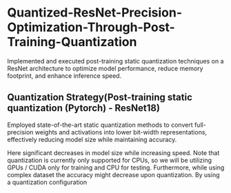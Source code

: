 # Quantized-ResNet-Precision-Optimization-Through-Post-Training-Quantization
Implemented and executed post-training static quantization techniques on a ResNet architecture to optimize model performance, reduce memory footprint, and enhance inference speed.
<kbd>
<div class="my-section" style= border: 1px solid #e1e4e8; "background-color: #f1f1f1; padding: 10px;">

## Quantization Strategy(Post-training static quantization (Pytorch) - ResNet18)

</div>
</kbd>

Employed state-of-the-art static quantization methods to convert full-precision weights and activations into lower bit-width representations, effectively reducing model size while maintaining accuracy.

  
Here significant decreases in model size while increasing speed. Note that quantization is currently only supported for CPUs, so we will be utilizing GPUs / CUDA only for training and CPU for testing. Furthermore, while using complex dataset the accuracy might decrease upon quantization. By using a quantization configuration


